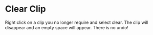 # Clear Clip

Right click on a clip you no longer require and select clear. The clip will disappear and an empty space will appear. There is no undo!
